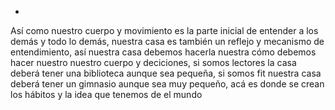 -
Así como nuestro cuerpo y movimiento es la parte inicial de entender a los demás y todo lo demás, nuestra casa es también un reflejo y mecanismo de entendimiento, así nuestra casa debemos hacerla nuestra cómo debemos hacer nuestro nuestro cuerpo y deciciones, si somos lectores la casa deberá tener una biblioteca aunque sea pequeña, si somos fit nuestra casa deberá tener un gimnasio aunque sea muy pequeño, acá es donde se crean los hábitos y la idea que tenemos de el mundo 
